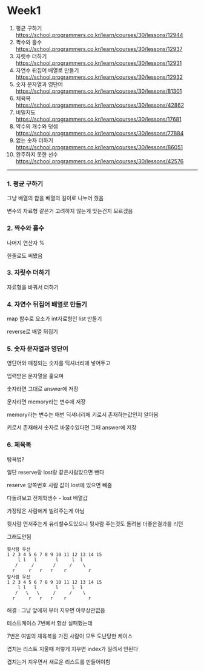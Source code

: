 Week1
=====
1. 평균 구하기
https://school.programmers.co.kr/learn/courses/30/lessons/12944
2. 짝수와 홀수
https://school.programmers.co.kr/learn/courses/30/lessons/12937
3. 자릿수 더하기
https://school.programmers.co.kr/learn/courses/30/lessons/12931
4. 자연수 뒤집어 배열로 만들기
https://school.programmers.co.kr/learn/courses/30/lessons/12932
5. 숫자 문자열과 영단어
https://school.programmers.co.kr/learn/courses/30/lessons/81301
6. 체육복
https://school.programmers.co.kr/learn/courses/30/lessons/42862
7. 비밀지도
https://school.programmers.co.kr/learn/courses/30/lessons/17681
8. 약수의 개수와 덧셈
https://school.programmers.co.kr/learn/courses/30/lessons/77884
9. 없는 숫자 더하기
https://school.programmers.co.kr/learn/courses/30/lessons/86051
10. 완주하지 못한 선수
https://school.programmers.co.kr/learn/courses/30/lessons/42576

***
### 1. 평균 구하기
그냥 배열의 합을 배열의 길이로 나누어 줬음

변수의 자료형 같은거 고려하지 않는게 맞는건지 모르겠음

### 2. 짝수와 홀수
나머지 연산자 %

한줄로도 써봤음

### 3. 자릿수 더하기
자료형을 바꿔서 더하기

### 4. 자연수 뒤집어 배열로 만들기
map 함수로 요소가 int자료형인 list 만들기

reverse로 배열 뒤집기

### 5. 숫자 문자열과 영단어
영단어와 매칭되는 숫자를 딕셔너리에 넣어두고

입력받은 문자열을 훑으며

숫자라면 그대로 answer에 저장

문자라면 memory라는 변수에 저장

memory라는 변수는 매번 딕셔너리에 키로서 존재하는값인지 알아봄

키로서 존재해서 숫자로 바꿀수있다면 그때 answer에 저장

### 6. 체육복
탐욕법?

일단 reserve랑 lost랑 같은사람있으면 뺀다

reserve 양쪽번호 사람 값이 lost에 있으면 빼줌

다돌려보고 전체학생수 - lost 배열값

가장많은 사람에게 빌려주는게 아님

뒷사람 먼저주는게 유리할수도있으니 뒷사람 주는것도 돌려봄 더좋은결과를 리턴

그래도안됨
```
뒷사람 우선
1 2 3 4 5 6 7 8 9 10 11 12 13 14 15
    l l   l       l     l  l
   /     /       /     /    \ 
  r     r   r   r    r        r
앞사람 우선
1 2 3 4 5 6 7 8 9 10 11 12 13 14 15
    l l   l       l     l  l
   /   \   \     /     /    \ 
  r     r   r   r    r        r
```
해결 : 그냥 앞에꺼 부터 지우면 아무상관없음

테스트케이스 7번에서 항상 실패했는데

7번은 여벌의 체육복을 가진 사람이 모두 도난당한 케이스

겹치는 리스트 지울때 저렇게 지우면 index가 밀려서 안된다

겹치는거 지우면서 새로운 리스트를 만들어야함
